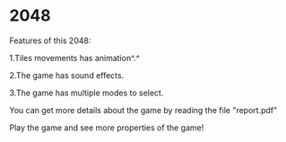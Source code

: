# 2048
Features of this 2048:

1.Tiles movements has animation^.^

2.The game has sound effects.

3.The game has multiple modes to select.


You can get more details about the game by reading the file "report.pdf"

Play the game and see more properties of the game!


